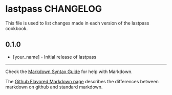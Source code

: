 lastpass CHANGELOG
==================

This file is used to list changes made in each version of the lastpass cookbook.

0.1.0
-----
- [your_name] - Initial release of lastpass

- - -
Check the [Markdown Syntax Guide](http://daringfireball.net/projects/markdown/syntax) for help with Markdown.

The [Github Flavored Markdown page](http://github.github.com/github-flavored-markdown/) describes the differences between markdown on github and standard markdown.
